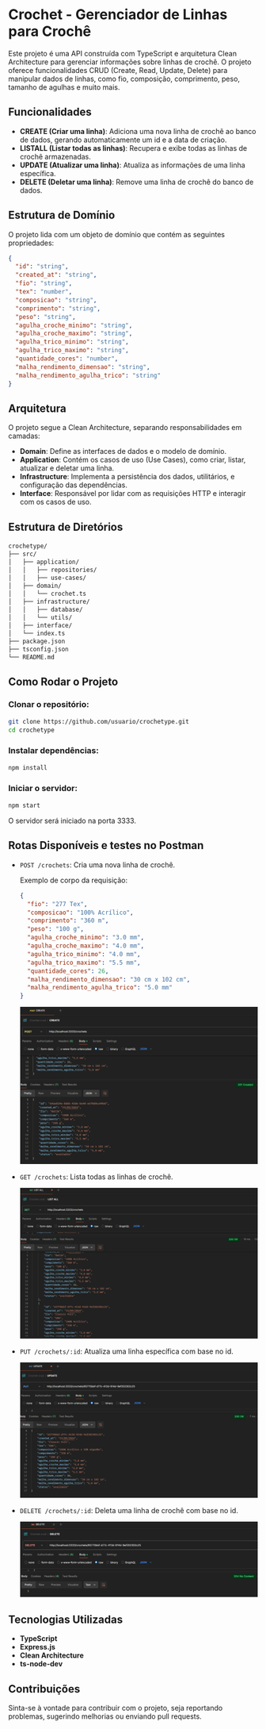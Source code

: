 
# Crochet - Gerenciador de Linhas para Crochê

Este projeto é uma API construída com TypeScript e arquitetura Clean Architecture para gerenciar informações sobre linhas de crochê. O projeto oferece funcionalidades CRUD (Create, Read, Update, Delete) para manipular dados de linhas, como fio, composição, comprimento, peso, tamanho de agulhas e muito mais.

## Funcionalidades

- **CREATE (Criar uma linha)**: Adiciona uma nova linha de crochê ao banco de dados, gerando automaticamente um id e a data de criação.
- **LISTALL (Listar todas as linhas)**: Recupera e exibe todas as linhas de crochê armazenadas.
- **UPDATE (Atualizar uma linha)**: Atualiza as informações de uma linha específica.
- **DELETE (Deletar uma linha)**: Remove uma linha de crochê do banco de dados.

## Estrutura de Domínio

O projeto lida com um objeto de domínio que contém as seguintes propriedades:

```json
{
  "id": "string",
  "created_at": "string",
  "fio": "string",
  "tex": "number",
  "composicao": "string",
  "comprimento": "string",
  "peso": "string",
  "agulha_croche_minimo": "string",
  "agulha_croche_maximo": "string",
  "agulha_trico_minimo": "string",
  "agulha_trico_maximo": "string",
  "quantidade_cores": "number",
  "malha_rendimento_dimensao": "string",
  "malha_rendimento_agulha_trico": "string"
}
```

## Arquitetura

O projeto segue a Clean Architecture, separando responsabilidades em camadas:

- **Domain**: Define as interfaces de dados e o modelo de domínio.
- **Application**: Contém os casos de uso (Use Cases), como criar, listar, atualizar e deletar uma linha.
- **Infrastructure**: Implementa a persistência dos dados, utilitários, e configuração das dependências.
- **Interface**: Responsável por lidar com as requisições HTTP e interagir com os casos de uso.

## Estrutura de Diretórios

```
crochetype/
├── src/
│   ├── application/
│   │   ├── repositories/
│   │   ├── use-cases/
│   ├── domain/
│   │   └── crochet.ts
│   ├── infrastructure/
│   │   ├── database/
│   │   └── utils/
│   ├── interface/
│   └── index.ts
├── package.json
├── tsconfig.json
└── README.md
```

## Como Rodar o Projeto

### Clonar o repositório:

```bash
git clone https://github.com/usuario/crochetype.git
cd crochetype
```

### Instalar dependências:

```bash
npm install
```

### Iniciar o servidor:

```bash
npm start
```

O servidor será iniciado na porta 3333.

## Rotas Disponíveis e testes no Postman

- `POST /crochets`: Cria uma nova linha de crochê.
  
  Exemplo de corpo da requisição:
  
  ```json
  {
    "fio": "277 Tex",
    "composicao": "100% Acrílico",
    "comprimento": "360 m",
    "peso": "100 g",
    "agulha_croche_minimo": "3.0 mm",
    "agulha_croche_maximo": "4.0 mm",
    "agulha_trico_minimo": "4.0 mm",
    "agulha_trico_maximo": "5.5 mm",
    "quantidade_cores": 26,
    "malha_rendimento_dimensao": "30 cm x 102 cm",
    "malha_rendimento_agulha_trico": "5.0 mm"
  }
  ```
    ![Minha Imagem](/src/media/create.png)

- `GET /crochets`: Lista todas as linhas de crochê.

    ![Minha Imagem](/src/media/listall.png)


- `PUT /crochets/:id`: Atualiza uma linha específica com base no id.

    ![Minha Imagem](/src/media/update.png)

- `DELETE /crochets/:id`: Deleta uma linha de crochê com base no id.

    ![Minha Imagem](/src/media/delete.png)


## Tecnologias Utilizadas

- **TypeScript**
- **Express.js**
- **Clean Architecture**
- **ts-node-dev**

## Contribuições

Sinta-se à vontade para contribuir com o projeto, seja reportando problemas, sugerindo melhorias ou enviando pull requests.
